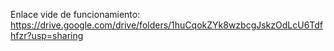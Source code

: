 Enlace vide de funcionamiento:
https://drive.google.com/drive/folders/1huCqokZYk8wzbcgJskzOdLcU6Tdfhfzr?usp=sharing
